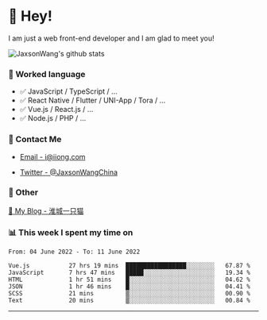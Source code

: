 # 👋 Hey!

I am just a web front-end developer and I am glad to meet you!

![JaxsonWang's github stats](https://github-readme-stats.vercel.app/api?username=JaxsonWang&&show_icons=true&&title_color=1abc9c&&icon_color=1abc9c)


### 📝 Worked language

- ✅ JavaScript / TypeScript / ...
- ✅ React Native / Flutter / UNI-App / Tora / ...
- ✅ Vue.js / React.js / ...
- ✅ Node.js / PHP / ...

### 📮 Contact Me

- [Email - i@iiong.com](mailto:i@iiong.com)

- [Twitter - @JaxsonWangChina](https://twitter.com/JaxsonWangChina)

### 🤪 Other

[📌 My Blog - 淮城一只猫](https://iiong.com)

### 📊 This week I spent my time on

<!--START_SECTION:waka-->

```text
From: 04 June 2022 - To: 11 June 2022

Vue.js           27 hrs 19 mins  █████████████████░░░░░░░░   67.87 %
JavaScript       7 hrs 47 mins   █████░░░░░░░░░░░░░░░░░░░░   19.34 %
HTML             1 hr 51 mins    █░░░░░░░░░░░░░░░░░░░░░░░░   04.62 %
JSON             1 hr 46 mins    █░░░░░░░░░░░░░░░░░░░░░░░░   04.41 %
SCSS             21 mins         ▒░░░░░░░░░░░░░░░░░░░░░░░░   00.90 %
Text             20 mins         ▒░░░░░░░░░░░░░░░░░░░░░░░░   00.84 %
```

<!--END_SECTION:waka-->

---

